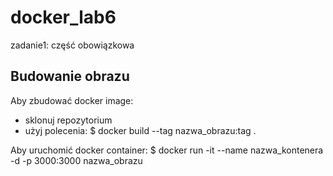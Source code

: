 # docker_lab6
zadanie1: część obowiązkowa
## Budowanie obrazu

Aby zbudować docker image:
- sklonuj repozytorium
- użyj polecenia:
  $ docker build --tag nazwa_obrazu:tag . 

Aby uruchomić docker container:
$ docker run -it --name nazwa_kontenera -d -p 3000:3000 nazwa_obrazu
